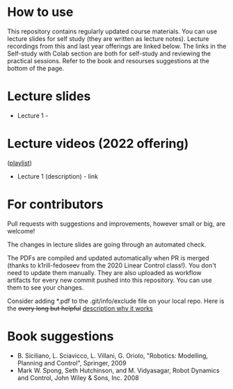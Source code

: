 # How to use

This repository contains regularly updated course materials. You can use lecture slides for self study (they are written as lecture notes). Lecture recordings from this and last year offerings are linked below. The links in the Self-study with Colab section are both for self-study and reviewing the practical sessions. Refer to the book and resourses suggestions at the bottom of the page.

# Lecture slides

* Lecture 1 - 

# Lecture videos (2022 offering)

([playlist](https://))

* Lecture 1 (description) - link


# For contributors

Pull requests with suggestions and improvements, however small or big, are welcome!

The changes in lecture slides are going through an automated check.

The PDFs are compiled and updated automatically when PR is merged (thanks to k1rill-fedoseev from the 2020 Linear Control class!). You don't need to update them manually. They are also uploaded as workflow artifacts for every new commit pushed into this repository. You can use them to see your changes.
 
Consider adding \*.pdf to the .git/info/exclude file on your local repo. Here is the ~~overy long but helpful~~ [description why it works](https://medium.com/@dave_lunny/exclude-files-from-git-without-committing-changes-to-gitignore-986fa712e78d)

# Book suggestions

* B. Siciliano, L. Sciavicco, L. Villani, G. Oriolo, "Robotics: Modelling, Planning and Control", Springer, 2009
* Mark W. Spong, Seth Hutchinson, and M. Vidyasagar, Robot Dynamics and Control, John Wiley & Sons, Inc. 2008
